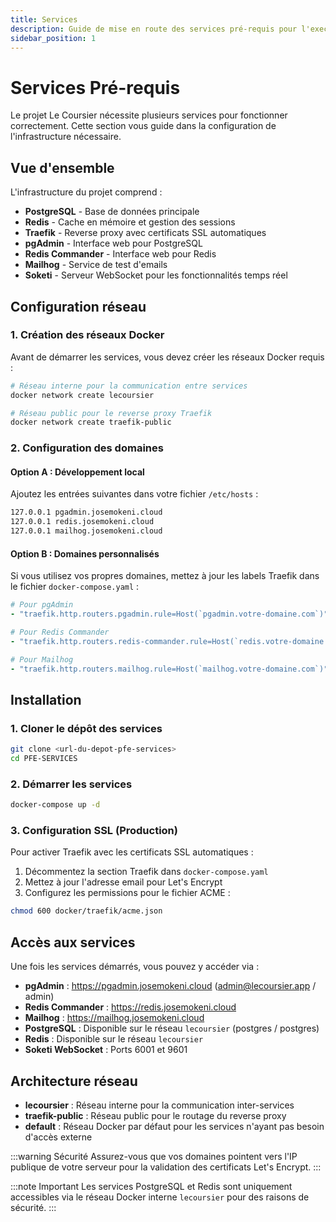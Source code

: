```yaml
---
title: Services
description: Guide de mise en route des services pré-requis pour l'execution du projet
sidebar_position: 1
---
```


# Services Pré-requis

Le projet Le Coursier nécessite plusieurs services pour fonctionner correctement. Cette section vous guide dans la configuration de l'infrastructure nécessaire.

## Vue d'ensemble

L'infrastructure du projet comprend :

- **PostgreSQL** - Base de données principale
- **Redis** - Cache en mémoire et gestion des sessions
- **Traefik** - Reverse proxy avec certificats SSL automatiques
- **pgAdmin** - Interface web pour PostgreSQL
- **Redis Commander** - Interface web pour Redis
- **Mailhog** - Service de test d'emails
- **Soketi** - Serveur WebSocket pour les fonctionnalités temps réel

## Configuration réseau

### 1. Création des réseaux Docker

Avant de démarrer les services, vous devez créer les réseaux Docker requis :

```bash
# Réseau interne pour la communication entre services
docker network create lecoursier

# Réseau public pour le reverse proxy Traefik
docker network create traefik-public
```

### 2. Configuration des domaines

#### Option A : Développement local

Ajoutez les entrées suivantes dans votre fichier `/etc/hosts` :

```bash
127.0.0.1 pgadmin.josemokeni.cloud
127.0.0.1 redis.josemokeni.cloud
127.0.0.1 mailhog.josemokeni.cloud
```

#### Option B : Domaines personnalisés

Si vous utilisez vos propres domaines, mettez à jour les labels Traefik dans le fichier `docker-compose.yaml` :

```yaml
# Pour pgAdmin
- "traefik.http.routers.pgadmin.rule=Host(`pgadmin.votre-domaine.com`)"

# Pour Redis Commander
- "traefik.http.routers.redis-commander.rule=Host(`redis.votre-domaine.com`)"

# Pour Mailhog
- "traefik.http.routers.mailhog.rule=Host(`mailhog.votre-domaine.com`)"
```

## Installation

### 1. Cloner le dépôt des services

```bash
git clone <url-du-depot-pfe-services>
cd PFE-SERVICES
```

### 2. Démarrer les services

```bash
docker-compose up -d
```

### 3. Configuration SSL (Production)

Pour activer Traefik avec les certificats SSL automatiques :

1. Décommentez la section Traefik dans `docker-compose.yaml`
2. Mettez à jour l'adresse email pour Let's Encrypt
3. Configurez les permissions pour le fichier ACME :

```bash
chmod 600 docker/traefik/acme.json
```

## Accès aux services

Une fois les services démarrés, vous pouvez y accéder via :

- **pgAdmin** : https://pgadmin.josemokeni.cloud (admin@lecoursier.app / admin)
- **Redis Commander** : https://redis.josemokeni.cloud
- **Mailhog** : https://mailhog.josemokeni.cloud
- **PostgreSQL** : Disponible sur le réseau `lecoursier` (postgres / postgres)
- **Redis** : Disponible sur le réseau `lecoursier`
- **Soketi WebSocket** : Ports 6001 et 9601

## Architecture réseau

- **lecoursier** : Réseau interne pour la communication inter-services
- **traefik-public** : Réseau public pour le routage du reverse proxy
- **default** : Réseau Docker par défaut pour les services n'ayant pas besoin d'accès externe

:::warning Sécurité
Assurez-vous que vos domaines pointent vers l'IP publique de votre serveur pour la validation des certificats Let's Encrypt.
:::

:::note Important
Les services PostgreSQL et Redis sont uniquement accessibles via le réseau Docker interne `lecoursier` pour des raisons de sécurité.
:::
